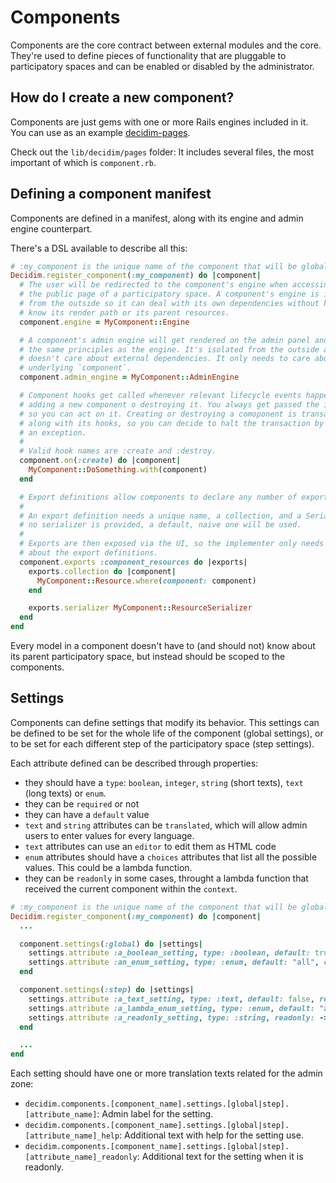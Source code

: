 # Components

Components are the core contract between external modules and the core. They're used to define pieces of functionality that are pluggable to participatory spaces and can be enabled or disabled by the administrator.

## How do I create a new component?

Components are just gems with one or more Rails engines included in it. You can use as an example [decidim-pages](https://github.com/decidim/decidim/tree/master/decidim-pages).

Check out the `lib/decidim/pages` folder: It includes several files, the most important of which is `component.rb`.

## Defining a component manifest

Components are defined in a manifest, along with its engine and admin engine counterpart.

There's a DSL available to describe all this:

```ruby
# :my_component is the unique name of the component that will be globally registered.
Decidim.register_component(:my_component) do |component|
  # The user will be redirected to the component's engine when accessing it through
  # the public page of a participatory space. A component's engine is isolated
  # from the outside so it can deal with its own dependencies without having to
  # know its render path or its parent resources.
  component.engine = MyComponent::Engine

  # A component's admin engine will get rendered on the admin panel and follows
  # the same principles as the engine. It's isolated from the outside and
  # doesn't care about external dependencies. It only needs to care about its
  # underlying `component`.
  component.admin_engine = MyComponent::AdminEngine

  # Component hooks get called whenever relevant lifecycle events happen, like
  # adding a new component o destroying it. You always get passed the instance
  # so you can act on it. Creating or destroying a comoponent is transactional
  # along with its hooks, so you can decide to halt the transaction by raising
  # an exception.
  #
  # Valid hook names are :create and :destroy.
  component.on(:create) do |component|
    MyComponent::DoSomething.with(component)
  end

  # Export definitions allow components to declare any number of exportable files.
  #
  # An export definition needs a unique name, a collection, and a Serializer. If
  # no serializer is provided, a default, naive one will be used.
  #
  # Exports are then exposed via the UI, so the implementer only needs to care
  # about the export definitions.
  component.exports :component_resources do |exports|
    exports.collection do |component|
      MyComponent::Resource.where(component: component)
    end

    exports.serializer MyComponent::ResourceSerializer
  end
end
```

Every model in a component doesn't have to (and should not) know about its parent participatory space, but instead should be scoped to the components.

## Settings

Components can define settings that modify its behavior. This settings can be defined to be set for the whole life of the component (global settings), or to be set for each different step of the participatory space (step settings).

Each attribute defined can be described through properties:

* they should have a `type`: `boolean`, `integer`, `string` (short texts), `text` (long texts) or `enum`.
* they can be `required` or not
* they can have a `default` value
* `text` and `string` attributes can be `translated`, which will allow admin users to enter values for every language.
* `text` attributes can use an `editor` to edit them as HTML code
* `enum` attributes should have a `choices` attributes that list all the possible values. This could be a lambda function.
* they can be `readonly` in some cases, throught a lambda function that received the current component within the `context`.

```ruby
# :my_component is the unique name of the component that will be globally registered.
Decidim.register_component(:my_component) do |component|
  ...

  component.settings(:global) do |settings|
    settings.attribute :a_boolean_setting, type: :boolean, default: true
    settings.attribute :an_enum_setting, type: :enum, default: "all", choices: %w(all one none)
  end

  component.settings(:step) do |settings|
    settings.attribute :a_text_setting, type: :text, default: false, required: true, translated: true, editor: true
    settings.attribute :a_lambda_enum_setting, type: :enum, default: "all", choices: -> { SomeClass.enum_options }
    settings.attribute :a_readonly_setting, type: :string, readonly: ->(context) { SomeClass.readonly?(context[:component]) }
  end

  ...
end
```

Each setting should have one or more translation texts related for the admin zone:

* `decidim.components.[component_name].settings.[global|step].[attribute_name]`: Admin label for the setting.
* `decidim.components.[component_name].settings.[global|step].[attribute_name]_help`: Additional text with help for the setting use.
* `decidim.components.[component_name].settings.[global|step].[attribute_name]_readonly`: Additional text for the setting when it is readonly.
